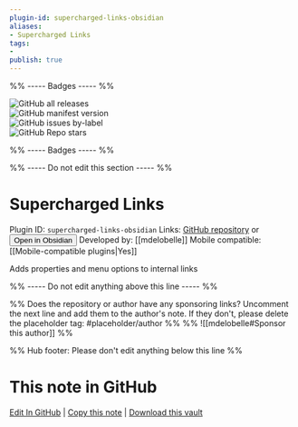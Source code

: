 ```yaml
---
plugin-id: supercharged-links-obsidian
aliases:
- Supercharged Links
tags: 
- 
publish: true
---
```


%% ----- Badges ----- %%

![GitHub all releases](https://img.shields.io/github/downloads/mdelobelle/obsidian_supercharged_links/total?color=573E7A&logo=github&style=for-the-badge)   
![GitHub manifest version](https://img.shields.io/github/manifest-json/v/mdelobelle/obsidian_supercharged_links?color=573E7A&logo=github&style=for-the-badge)   
![GitHub issues by-label](https://img.shields.io/github/issues/mdelobelle/obsidian_supercharged_links/help%20wanted?color=573E7A&logo=github&style=for-the-badge)   
![GitHub Repo stars](https://img.shields.io/github/stars/mdelobelle/obsidian_supercharged_links?color=573E7A&logo=github&style=for-the-badge)

%% ----- Badges ----- %%

%% ----- Do not edit this section ----- %%

# Supercharged Links

Plugin ID: `supercharged-links-obsidian`
Links: [GitHub repository](https://github.com/mdelobelle/obsidian_supercharged_links) or [<button id=HH>Open in Obsidian</button>](obsidian://goto-plugin?id=supercharged-links-obsidian)
Developed by: [[mdelobelle]]
Mobile compatible: [[Mobile-compatible plugins|Yes]]

Adds properties and menu options to internal links

%% ----- Do not edit anything above this line ----- %% 

%% Does the repository or author have any sponsoring links? Uncomment the next line and add them to the author's note. If they don't, please delete the placeholder tag: #placeholder/author %%
%% ![[mdelobelle#Sponsor this author]] %%

%% Hub footer: Please don't edit anything below this line %%

# This note in GitHub

<span class="git-footer">[Edit In GitHub](https://github.dev/obsidian-community/obsidian-hub/blob/main/02%20-%20Community%20Expansions/02.05%20All%20Community%20Expansions/Plugins/supercharged-links-obsidian.md "git-hub-edit-note") | [Copy this note](https://raw.githubusercontent.com/obsidian-community/obsidian-hub/main/02%20-%20Community%20Expansions/02.05%20All%20Community%20Expansions/Plugins/supercharged-links-obsidian.md "git-hub-copy-note") | [Download this vault](https://github.com/obsidian-community/obsidian-hub/archive/refs/heads/main.zip "git-hub-download-vault") </span>